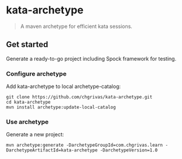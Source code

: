 # kata-archetype

> A maven archetype for efficient kata sessions.

## Get started

Generate a ready-to-go project including Spock framework for testing.

### Configure archetype

Add kata-archetype to local archetype-catalog:

```
git clone https://github.com/chgrivas/kata-archetype.git
cd kata-archetype
mvn install archetype:update-local-catalog
```

### Use archetype

Generate a new project:

```
mvn archetype:generate -DarchetypeGroupId=com.chgrivas.learn -DarchetypeArtifactId=kata-archetype -DarchetypeVersion=1.0
```



